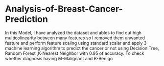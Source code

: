 # Analysis-of-Breast-Cancer-Prediction
In this Model, I have analyzed the dataset and ables to find out high multicolinearity between many features so I removed them unwanted feature and perform feature scaling using standard scalar and apply 3 machine learning algorithm to predict the cancer or not using Decision Tree, Random Forest ,K-Nearest Neighbor with 0.95 of accuracy.
To check whether diagnosis having M-Malignant and B-Benign
